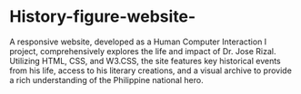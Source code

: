 # History-figure-website-
A responsive website, developed as a Human Computer Interaction I project, comprehensively explores the life and impact of Dr. Jose Rizal. Utilizing HTML, CSS, and W3.CSS, the site features key historical events from his life, access to his literary creations, and a visual archive to provide a rich understanding of the Philippine national hero.

